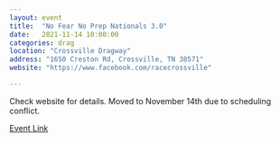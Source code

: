 ```yaml
---
layout: event
title:  "No Fear No Prep Nationals 3.0"
date:   2021-11-14 10:00:00
categories: drag
location: "Crossville Dragway"
address: "1650 Creston Rd, Crossville, TN 38571"
website: "https://www.facebook.com/racecrossville"

---
```


Check website for details. Moved to November 14th due to scheduling conflict.

[Event Link](https://www.facebook.com/events/269965491509347)


